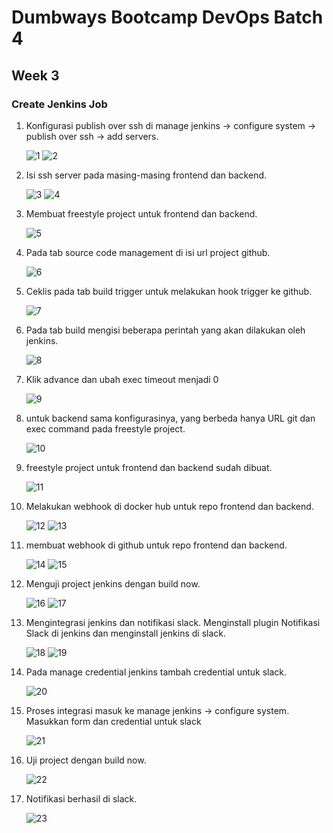 # Dumbways Bootcamp DevOps Batch 4
## Week 3
### Create Jenkins Job

1. Konfigurasi publish over ssh di manage jenkins -> configure system -> publish over ssh -> add servers.
    
    ![1](https://github.com/asepboy/bootcamp-dumbways/blob/main/week%203/Create%20Jenkins%20Job/img/1.PNG)
    ![2](https://github.com/asepboy/bootcamp-dumbways/blob/main/week%203/Create%20Jenkins%20Job/img/2.PNG)
    
2. Isi ssh server pada masing-masing frontend dan backend.

    ![3](https://github.com/asepboy/bootcamp-dumbways/blob/main/week%203/Create%20Jenkins%20Job/img/3.PNG)
    ![4](https://github.com/asepboy/bootcamp-dumbways/blob/main/week%203/Create%20Jenkins%20Job/img/4.PNG)
    
3. Membuat freestyle project untuk frontend dan backend.

    ![5](https://github.com/asepboy/bootcamp-dumbways/blob/main/week%203/Create%20Jenkins%20Job/img/3.PNG)

4. Pada tab source code management di isi url project github.

    ![6](https://github.com/asepboy/bootcamp-dumbways/blob/main/week%203/Create%20Jenkins%20Job/img/6.png)

5. Ceklis pada tab build trigger untuk melakukan hook trigger ke github.

    ![7](https://github.com/asepboy/bootcamp-dumbways/blob/main/week%203/Create%20Jenkins%20Job/img/7.PNG)

6. Pada tab build mengisi beberapa perintah yang akan dilakukan oleh jenkins.

    ![8](https://github.com/asepboy/bootcamp-dumbways/blob/main/week%203/Create%20Jenkins%20Job/img/8.png)
    
7. Klik advance dan ubah exec timeout menjadi 0

    ![9](https://github.com/asepboy/bootcamp-dumbways/blob/main/week%203/Create%20Jenkins%20Job/img/9.png)
    
8. untuk backend sama konfigurasinya, yang berbeda hanya URL git dan exec command pada freestyle project.

    ![10](https://github.com/asepboy/bootcamp-dumbways/blob/main/week%203/Create%20Jenkins%20Job/img/10.png)
    
9. freestyle project untuk frontend dan backend sudah dibuat.

    ![11](https://github.com/asepboy/bootcamp-dumbways/blob/main/week%203/Create%20Jenkins%20Job/img/11.png)
    
10. Melakukan webhook di docker hub untuk repo frontend dan backend.

    ![12](https://github.com/asepboy/bootcamp-dumbways/blob/main/week%203/Create%20Jenkins%20Job/img/12.png)
    ![13](https://github.com/asepboy/bootcamp-dumbways/blob/main/week%203/Create%20Jenkins%20Job/img/13.png)
    
11. membuat webhook di github untuk repo frontend dan backend.

    ![14](https://github.com/asepboy/bootcamp-dumbways/blob/main/week%203/Create%20Jenkins%20Job/img/14.PNG)
    ![15](https://github.com/asepboy/bootcamp-dumbways/blob/main/week%203/Create%20Jenkins%20Job/img/15.png)
    
12. Menguji project jenkins dengan build now.

    ![16](https://github.com/asepboy/bootcamp-dumbways/blob/main/week%203/Create%20Jenkins%20Job/img/16.png)
    ![17](https://github.com/asepboy/bootcamp-dumbways/blob/main/week%203/Create%20Jenkins%20Job/img/17.png)
    
13. Mengintegrasi jenkins dan notifikasi slack. Menginstall plugin Notifikasi Slack di jenkins dan menginstall jenkins di slack.

    ![18](https://github.com/asepboy/bootcamp-dumbways/blob/main/week%203/Create%20Jenkins%20Job/img/18.png)
    ![19](https://github.com/asepboy/bootcamp-dumbways/blob/main/week%203/Create%20Jenkins%20Job/img/19.png)
    
14. Pada manage credential jenkins tambah credential untuk slack.

    ![20](https://github.com/asepboy/bootcamp-dumbways/blob/main/week%203/Create%20Jenkins%20Job/img/20.png)
    
15. Proses integrasi masuk ke manage jenkins -> configure system. Masukkan form dan credential untuk slack

    ![21](https://github.com/asepboy/bootcamp-dumbways/blob/main/week%203/Create%20Jenkins%20Job/img/21.png)
    
16. Uji project dengan build now.

    ![22](https://github.com/asepboy/bootcamp-dumbways/blob/main/week%203/Create%20Jenkins%20Job/img/22.png)
    
17. Notifikasi berhasil di slack.

    ![23](https://github.com/asepboy/bootcamp-dumbways/blob/main/week%203/Create%20Jenkins%20Job/img/23.png)
